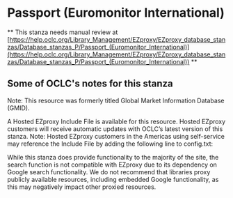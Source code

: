 # Passport (Euromonitor International)
** This stanza needs manual review at [https://help.oclc.org/Library_Management/EZproxy/EZproxy_database_stanzas/Database_stanzas_P/Passport_(Euromonitor_International)](https://help.oclc.org/Library_Management/EZproxy/EZproxy_database_stanzas/Database_stanzas_P/Passport_(Euromonitor_International)) **

## Some of OCLC's notes for this stanza

Note: This resource was formerly titled Global Market Information Database (GMID).

A Hosted EZproxy Include File is available for this resource. Hosted EZproxy customers will receive automatic updates with OCLC&rsquo;s latest version of this stanza. Note: Hosted EZproxy customers in the Americas using self-service may reference the Include File by adding the following line to config.txt:

While this stanza does provide functionality to the majority of the site, the search function is not compatible with EZproxy due to its dependency on Google search functionality.  We do not recommend that libraries proxy publicly available resources, including embedded Google functionality, as this may negatively impact other proxied resources.

&nbsp;
